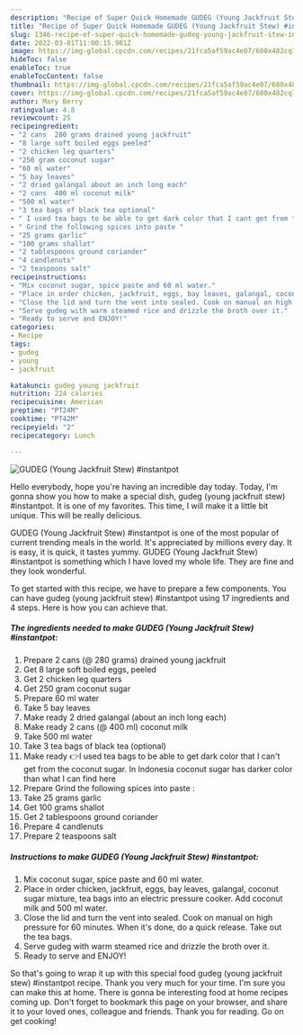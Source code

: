 ```yaml
---
description: "Recipe of Super Quick Homemade GUDEG (Young Jackfruit Stew) #instantpot"
title: "Recipe of Super Quick Homemade GUDEG (Young Jackfruit Stew) #instantpot"
slug: 1346-recipe-of-super-quick-homemade-gudeg-young-jackfruit-stew-instantpot
date: 2022-03-01T11:00:15.981Z
image: https://img-global.cpcdn.com/recipes/21fca5af59ac4e07/680x482cq70/gudeg-young-jackfruit-stew-instantpot-recipe-main-photo.jpg
hideToc: false
enableToc: true
enableTocContent: false
thumbnail: https://img-global.cpcdn.com/recipes/21fca5af59ac4e07/680x482cq70/gudeg-young-jackfruit-stew-instantpot-recipe-main-photo.jpg
cover: https://img-global.cpcdn.com/recipes/21fca5af59ac4e07/680x482cq70/gudeg-young-jackfruit-stew-instantpot-recipe-main-photo.jpg
author: Mary Berry
ratingvalue: 4.8
reviewcount: 25
recipeingredient:
- "2 cans  280 grams drained young jackfruit"
- "8 large soft boiled eggs peeled"
- "2 chicken leg quarters"
- "250 gram coconut sugar"
- "60 ml water"
- "5 bay leaves"
- "2 dried galangal about an inch long each"
- "2 cans  400 ml coconut milk"
- "500 ml water"
- "3 tea bags of black tea optional"
- " I used tea bags to be able to get dark color that I cant get from the coconut sugar In Indonesia coconut sugar has darker color than what I can find here"
- " Grind the following spices into paste "
- "25 grams garlic"
- "100 grams shallot"
- "2 tablespoons ground coriander"
- "4 candlenuts"
- "2 teaspoons salt"
recipeinstructions:
- "Mix coconut sugar, spice paste and 60 ml water."
- "Place in order chicken, jackfruit, eggs, bay leaves, galangal, coconut sugar mixture, tea bags into an electric pressure cooker. Add coconut milk and 500 ml water."
- "Close the lid and turn the vent into sealed. Cook on manual on high pressure for 60 minutes. When it&#39;s done, do a quick release. Take out the tea bags."
- "Serve gudeg with warm steamed rice and drizzle the broth over it."
- "Ready to serve and ENJOY!"
categories:
- Recipe
tags:
- gudeg
- young
- jackfruit

katakunci: gudeg young jackfruit 
nutrition: 224 calories
recipecuisine: American
preptime: "PT24M"
cooktime: "PT42M"
recipeyield: "2"
recipecategory: Lunch

---
```



![GUDEG (Young Jackfruit Stew) #instantpot](https://img-global.cpcdn.com/recipes/21fca5af59ac4e07/680x482cq70/gudeg-young-jackfruit-stew-instantpot-recipe-main-photo.jpg)

Hello everybody, hope you're having an incredible day today. Today, I'm gonna show you how to make a special dish, gudeg (young jackfruit stew) #instantpot. It is one of my favorites. This time, I will make it a little bit unique. This will be really delicious.

GUDEG (Young Jackfruit Stew) #instantpot is one of the most popular of current trending meals in the world. It's appreciated by millions every day. It is easy, it is quick, it tastes yummy. GUDEG (Young Jackfruit Stew) #instantpot is something which I have loved my whole life. They are fine and they look wonderful.




To get started with this recipe, we have to prepare a few components. You can have gudeg (young jackfruit stew) #instantpot using 17 ingredients and 4 steps. Here is how you can achieve that.

<!--inarticleads1-->

##### The ingredients needed to make GUDEG (Young Jackfruit Stew) #instantpot:

1. Prepare 2 cans (@ 280 grams) drained young jackfruit
1. Get 8 large soft boiled eggs, peeled
1. Get 2 chicken leg quarters
1. Get 250 gram coconut sugar
1. Prepare 60 ml water
1. Take 5 bay leaves
1. Make ready 2 dried galangal (about an inch long each)
1. Make ready 2 cans (@ 400 ml) coconut milk
1. Take 500 ml water
1. Take 3 tea bags of black tea (optional)
1. Make ready  👉I used tea bags to be able to get dark color that I can&#39;t get from the coconut sugar. In Indonesia coconut sugar has darker color than what I can find here
1. Prepare  Grind the following spices into paste :
1. Take 25 grams garlic
1. Get 100 grams shallot
1. Get 2 tablespoons ground coriander
1. Prepare 4 candlenuts
1. Prepare 2 teaspoons salt




<!--inarticleads2-->

##### Instructions to make GUDEG (Young Jackfruit Stew) #instantpot:

1. Mix coconut sugar, spice paste and 60 ml water.
1. Place in order chicken, jackfruit, eggs, bay leaves, galangal, coconut sugar mixture, tea bags into an electric pressure cooker. Add coconut milk and 500 ml water.
1. Close the lid and turn the vent into sealed. Cook on manual on high pressure for 60 minutes. When it&#39;s done, do a quick release. Take out the tea bags.
1. Serve gudeg with warm steamed rice and drizzle the broth over it.
1. Ready to serve and ENJOY!



So that's going to wrap it up with this special food gudeg (young jackfruit stew) #instantpot recipe. Thank you very much for your time. I'm sure you can make this at home. There is gonna be interesting food at home recipes coming up. Don't forget to bookmark this page on your browser, and share it to your loved ones, colleague and friends. Thank you for reading. Go on get cooking!
